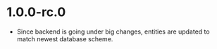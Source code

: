 # 1.0.0-rc.0

* Since backend is going under big changes, entities are updated to match newest database scheme.